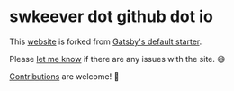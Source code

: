 # swkeever dot github dot io

This [website](https://swkeever.github.io) is forked from
[Gatsby's default starter](https://github.com/gatsbyjs/gatsby-starter-default).

Please [let me know](https://github.com/swkeever/swkeever.github.io/issues) if
there are any issues with the site. 😄

[Contributions](https://github.com/swkeever/swkeever.github.io/pulls) are
welcome! 🙏
